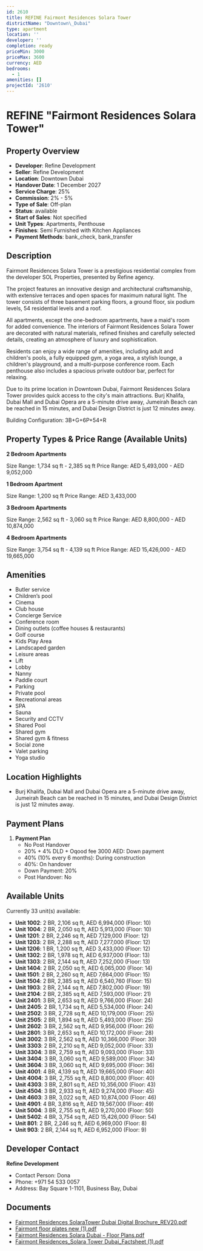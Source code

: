 ```yaml
---
id: 2610
title: REFINE Fairmont Residences Solara Tower
districtName: "Downtown\_Dubai"
type: apartment
location: ''
developer: ''
completion: ready
priceMin: 3000
priceMax: 3600
currency: AED
bedrooms:
  - 1
amenities: []
projectId: '2610'
---
```


# REFINE "Fairmont Residences Solara Tower"

## Property Overview
- **Developer**: Refine Development
- **Seller**: Refine Development
- **Location**: Downtown Dubai
- **Handover Date**: 1 December 2027
- **Service Charge**: 25%
- **Commission**: 2% - 5%
- **Type of Sale**: Off-plan
- **Status**: available
- **Start of Sales**: Not specified
- **Unit Types**: Apartments, Penthouse
- **Finishes**: Semi Furnished with Kitchen Appliances
- **Payment Methods**: bank_check, bank_transfer

## Description
Fairmont Residences Solara Tower is a prestigious residential complex from the developer SOL Properties, presented by Refine agency. 

The project features an innovative design and architectural craftsmanship, with extensive terraces and open spaces for maximum natural light. The tower consists of three basement parking floors, a ground floor, six podium levels, 54 residential levels and a roof.

All apartments, except the one-bedroom apartments, have a maid's room for added convenience. The interiors of Fairmont Residences Solara Tower are decorated with natural materials, refined finishes and carefully selected details, creating an atmosphere of luxury and sophistication. 

Residents can enjoy a wide range of amenities, including adult and children's pools, a fully equipped gym, a yoga area, a stylish lounge, a children's playground, and a multi-purpose conference room. Each penthouse also includes a spacious private outdoor bar, perfect for relaxing.

Due to its prime location in Downtown Dubai, Fairmont Residences Solara Tower provides quick access to the city's main attractions. Burj Khalifa, Dubai Mall and Dubai Opera are a 5-minute drive away, Jumeirah Beach can be reached in 15 minutes, and Dubai Design District is just 12 minutes away.

Building Configuration: 3B+G+6P+54+R

## Property Types & Price Range (Available Units)
**2 Bedroom Apartments**

Size Range: 1,734 sq ft - 2,385 sq ft
Price Range: AED 5,493,000 - AED 9,052,000

**1 Bedroom Apartment**

Size Range: 1,200 sq ft
Price Range: AED 3,433,000

**3 Bedroom Apartments**

Size Range: 2,562 sq ft - 3,060 sq ft
Price Range: AED 8,800,000 - AED 10,874,000

**4 Bedroom Apartments**

Size Range: 3,754 sq ft - 4,139 sq ft
Price Range: AED 15,426,000 - AED 19,665,000

## Amenities
- Butler service
- Children’s pool
- Cinema
- Club house
- Concierge Service
- Conference room
- Dining outlets  (coffee houses & restaurants)
- Golf course
- Kids Play Area
- Landscaped garden
- Leisure areas
- Lift
- Lobby
- Nanny
- Paddle court
- Parking
- Private pool
- Recreational areas
- SPA
- Sauna
- Security and CCTV
- Shared Pool
- Shared gym
- Shared gym & fitness
- Social zone
- Valet parking
- Yoga studio

## Location Highlights
- Burj Khalifa, Dubai Mall and Dubai Opera are a 5-minute drive away, Jumeirah Beach can be reached in 15 minutes, and Dubai Design District is just 12 minutes away.

## Payment Plans
1. **Payment Plan**
   - No Post Handover
   - 20% + 4% DLD + Oqood fee 3000 AED: Down payment
   - 40% (10% every 6 months): During construction
   - 40%: On handover
   - Down Payment: 20%
   - Post Handover: No

## Available Units
Currently 33 unit(s) available:
- **Unit 1002**: 2 BR, 2,106 sq ft, AED 6,994,000 (Floor: 10)
- **Unit 1004**: 2 BR, 2,050 sq ft, AED 5,913,000 (Floor: 10)
- **Unit 1201**: 2 BR, 2,246 sq ft, AED 7,129,000 (Floor: 12)
- **Unit 1203**: 2 BR, 2,288 sq ft, AED 7,277,000 (Floor: 12)
- **Unit 1206**: 1 BR, 1,200 sq ft, AED 3,433,000 (Floor: 12)
- **Unit 1302**: 2 BR, 1,978 sq ft, AED 6,937,000 (Floor: 13)
- **Unit 1303**: 2 BR, 2,144 sq ft, AED 7,252,000 (Floor: 13)
- **Unit 1404**: 2 BR, 2,050 sq ft, AED 6,065,000 (Floor: 14)
- **Unit 1501**: 2 BR, 2,260 sq ft, AED 7,664,000 (Floor: 15)
- **Unit 1504**: 2 BR, 2,385 sq ft, AED 6,540,760 (Floor: 15)
- **Unit 1903**: 2 BR, 2,144 sq ft, AED 7,802,000 (Floor: 19)
- **Unit 2104**: 2 BR, 2,385 sq ft, AED 7,593,000 (Floor: 21)
- **Unit 2401**: 3 BR, 2,653 sq ft, AED 9,766,000 (Floor: 24)
- **Unit 2405**: 2 BR, 1,734 sq ft, AED 5,534,000 (Floor: 24)
- **Unit 2502**: 3 BR, 2,728 sq ft, AED 10,179,000 (Floor: 25)
- **Unit 2505**: 2 BR, 1,894 sq ft, AED 5,493,000 (Floor: 25)
- **Unit 2602**: 3 BR, 2,562 sq ft, AED 9,956,000 (Floor: 26)
- **Unit 2801**: 3 BR, 2,653 sq ft, AED 10,172,000 (Floor: 28)
- **Unit 3002**: 3 BR, 2,562 sq ft, AED 10,366,000 (Floor: 30)
- **Unit 3303**: 2 BR, 2,210 sq ft, AED 9,052,000 (Floor: 33)
- **Unit 3304**: 3 BR, 2,759 sq ft, AED 9,093,000 (Floor: 33)
- **Unit 3404**: 3 BR, 3,060 sq ft, AED 9,589,000 (Floor: 34)
- **Unit 3604**: 3 BR, 3,060 sq ft, AED 9,695,000 (Floor: 36)
- **Unit 4001**: 4 BR, 4,139 sq ft, AED 19,665,000 (Floor: 40)
- **Unit 4004**: 3 BR, 2,755 sq ft, AED 8,800,000 (Floor: 40)
- **Unit 4303**: 3 BR, 2,801 sq ft, AED 10,356,000 (Floor: 43)
- **Unit 4504**: 3 BR, 2,933 sq ft, AED 9,274,000 (Floor: 45)
- **Unit 4603**: 3 BR, 3,022 sq ft, AED 10,874,000 (Floor: 46)
- **Unit 4901**: 4 BR, 3,816 sq ft, AED 19,567,000 (Floor: 49)
- **Unit 5004**: 3 BR, 2,755 sq ft, AED 9,270,000 (Floor: 50)
- **Unit 5402**: 4 BR, 3,754 sq ft, AED 15,426,000 (Floor: 54)
- **Unit 801**: 2 BR, 2,246 sq ft, AED 6,969,000 (Floor: 8)
- **Unit 903**: 2 BR, 2,144 sq ft, AED 6,952,000 (Floor: 9)

## Developer Contact
**Refine Development**
- Contact Person: Dona
- Phone: +971 54 533 0057
- Address: Bay Square 1-1101, Business Bay, Dubai

## Documents
- [Fairmont Residences SolaraTower Dubai Digital Brochure_REV20.pdf](https://cdn.geniemap.net/2024/08/30/AHiDr7xHHSvm5YsTiqhIcWEdEmYNExOPEOXEkgTE.pdf)
- [Fairmont floor plates new  (1).pdf](https://cdn.geniemap.net/2024/08/30/CAFYSA4kigzqjqS9SLR0zugLrFN7MSoMgkB6F6z7.pdf)
- [Fairmont Residences Solara Dubai - Floor Plans.pdf](https://cdn.geniemap.net/2024/08/30/OFNsWTiWiIzM9qt9mAtmb6aMxBV0lWnRSUIMhUZN.pdf)
- [Fairmont Residences_Solara Tower Dubai_Factsheet (1).pdf](https://cdn.geniemap.net/2024/08/30/8Rka6qHvoV8jDWbQbCArK7Kc1PFuibFf3fAbdKOL.pdf)
